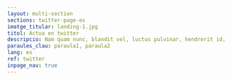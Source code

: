```yaml
---
layout: multi-section
sections: twitter-page-es
imatge_titular: landing-1.jpg
titol: Actua en twitter
descripcio: Nam quam nunc, blandit vel, luctus pulvinar, hendrerit id, lorem.
paraules_clau: paraula1, paraula2
lang: es
ref: twitter
inpage_nav: true
---
```

